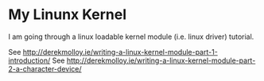 # My Linunx Kernel

I am going through a linux loadable kernel module (i.e. linux driver) tutorial.

See http://derekmolloy.ie/writing-a-linux-kernel-module-part-1-introduction/
See http://derekmolloy.ie/writing-a-linux-kernel-module-part-2-a-character-device/